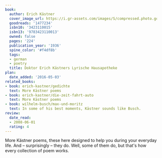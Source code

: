 ```yaml
---
book:
  author: Erich Kästner
  cover_image_url: https://i.gr-assets.com/images/S/compressed.photo.goodreads.com/books/1337433439l/1477234.jpg
  goodreads: '1477234'
  isbn10: '3423110015'
  isbn13: '9783423110013'
  owned: false
  pages: '224'
  publication_year: '1936'
  spine_color: '#f4df8b'
  tags:
  - german
  - poetry
  title: Doktor Erich Kästners Lyrische Hausapotheke
plan:
  date_added: '2016-05-03'
related_books:
- book: erich-kastner/gedichte
  text: More Kästner poems
- book: erich-kastner/die-zeit-fahrt-auto
  text: More Kästner poems
- book: wilhelm-busch/max-und-moritz
  text: In some of his best moments, Kästner sounds like Busch.
review:
  date_read:
  - 2008-06-01
  rating: 4
---
```


More Kästner poems, these here designed to help you during your everyday life. And – surprisingly – they do. Well, some
of them do, but that's how every collection of poem works.
